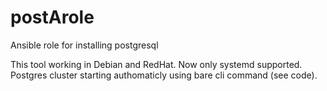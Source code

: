 # postArole
Ansible role for installing postgresql

This tool working in Debian and RedHat. Now only systemd supported. Postgres cluster starting authomaticly using bare cli command (see code).
